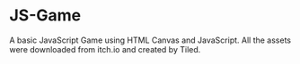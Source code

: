 # JS-Game
A basic JavaScript Game using HTML Canvas and JavaScript.
All the assets were downloaded from itch.io and created by Tiled.
